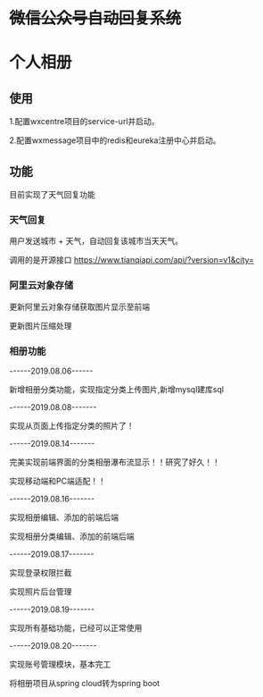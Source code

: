 # ~~微信公众号自动回复系统~~

# 个人相册

## 使用

1.配置wxcentre项目的service-url并启动。

2.配置wxmessage项目中的redis和eureka注册中心并启动。

## 功能

目前实现了天气回复功能

### 天气回复

用户发送城市 + 天气，自动回复该城市当天天气。

调用的是开源接口 https://www.tianqiapi.com/api/?version=v1&city=

### 阿里云对象存储

更新阿里云对象存储获取图片显示至前端

更新图片压缩处理



### 相册功能

------2019.08.06------

新增相册分类功能，实现指定分类上传图片,新增mysql建库sql

------2019.08.08-------

实现从页面上传指定分类的照片了！

------2019.08.14-------

完美实现前端界面的分类相册瀑布流显示！！研究了好久！！

实现移动端和PC端适配！！

------2019.08.16-------

实现相册编辑、添加的前端后端

实现相册分类编辑、添加的前端后端

------2019.08.17-------

实现登录权限拦截

实现照片后台管理

------2019.08.19-------

实现所有基础功能，已经可以正常使用

------2019.08.20-------

实现账号管理模块，基本完工

将相册项目从spring cloud转为spring boot